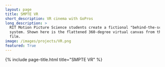 ```yaml
---
layout: page
title: SMPTE VR
short_description: VR cinema with GoPros
long_description: >
  RIT Motion Picture Science students create a fictional "behind-the-scenes" experience to show off their homemade virtual reality camera and display
  system. Shown here is the flattened 360-degree virtual canvas from the final
  film.
image: /images/projects/VR.png
featured: True
---
```


{% include page-title.html title="SMPTE VR" %}
